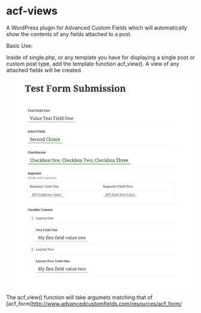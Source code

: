# acf-views
A WordPress plugin for Advanced Custom Fields which will automatically show the contents of any fields attached to a post. 

Basic Use:

Inside of single.php, or any template you have for displaying a single post or custom post type, add the template function acf_view(). 
A view of any attached fields will be created.   

![Basic Output](/docs/basic-output.png?raw=true "Basic Output")

The acf_view() function will take argumets matching that of [acf_form]http://www.advancedcustomfields.com/resources/acf_form/


